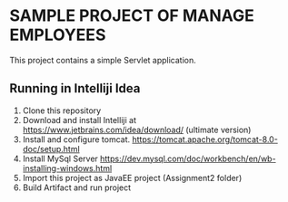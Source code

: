 SAMPLE PROJECT OF MANAGE EMPLOYEES
===================================
This project contains a simple Servlet application.

## Running in Intelliji Idea
1. Clone this repository
2. Download and install Intelliji at https://www.jetbrains.com/idea/download/ (ultimate version)
3. Install and configure tomcat. https://tomcat.apache.org/tomcat-8.0-doc/setup.html
4. Install MySql Server https://dev.mysql.com/doc/workbench/en/wb-installing-windows.html
5. Import this project as JavaEE project (Assignment2 folder)
6. Build Artifact and run project
